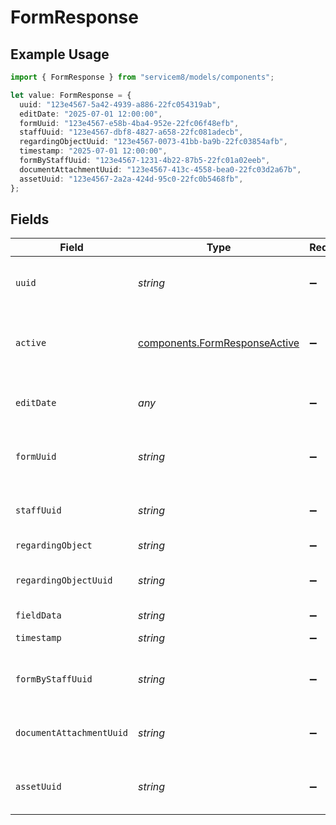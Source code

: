 # FormResponse

## Example Usage

```typescript
import { FormResponse } from "servicem8/models/components";

let value: FormResponse = {
  uuid: "123e4567-5a42-4939-a886-22fc054319ab",
  editDate: "2025-07-01 12:00:00",
  formUuid: "123e4567-e58b-4ba4-952e-22fc06f48efb",
  staffUuid: "123e4567-dbf8-4827-a658-22fc081adecb",
  regardingObjectUuid: "123e4567-0073-41bb-ba9b-22fc03854afb",
  timestamp: "2025-07-01 12:00:00",
  formByStaffUuid: "123e4567-1231-4b22-87b5-22fc01a02eeb",
  documentAttachmentUuid: "123e4567-413c-4558-bea0-22fc03d2a67b",
  assetUuid: "123e4567-2a2a-424d-95c0-22fc0b5468fb",
};
```

## Fields

| Field                                                                          | Type                                                                           | Required                                                                       | Description                                                                    | Example                                                                        |
| ------------------------------------------------------------------------------ | ------------------------------------------------------------------------------ | ------------------------------------------------------------------------------ | ------------------------------------------------------------------------------ | ------------------------------------------------------------------------------ |
| `uuid`                                                                         | *string*                                                                       | :heavy_minus_sign:                                                             | Unique identifier for this record                                              | 123e4567-5a42-4939-a886-22fc054319ab                                           |
| `active`                                                                       | [components.FormResponseActive](../../models/components/formresponseactive.md) | :heavy_minus_sign:                                                             | Record active/deleted flag.  Valid values are [0,1]                            |                                                                                |
| `editDate`                                                                     | *any*                                                                          | :heavy_minus_sign:                                                             | Timestamp at which record was last modified                                    | 2025-07-01 12:00:00                                                            |
| `formUuid`                                                                     | *string*                                                                       | :heavy_minus_sign:                                                             | N/A                                                                            | 123e4567-e58b-4ba4-952e-22fc06f48efb                                           |
| `staffUuid`                                                                    | *string*                                                                       | :heavy_minus_sign:                                                             | N/A                                                                            | 123e4567-dbf8-4827-a658-22fc081adecb                                           |
| `regardingObject`                                                              | *string*                                                                       | :heavy_minus_sign:                                                             | N/A                                                                            |                                                                                |
| `regardingObjectUuid`                                                          | *string*                                                                       | :heavy_minus_sign:                                                             | N/A                                                                            | 123e4567-0073-41bb-ba9b-22fc03854afb                                           |
| `fieldData`                                                                    | *string*                                                                       | :heavy_minus_sign:                                                             | N/A                                                                            |                                                                                |
| `timestamp`                                                                    | *string*                                                                       | :heavy_minus_sign:                                                             | N/A                                                                            | 2025-07-01 12:00:00                                                            |
| `formByStaffUuid`                                                              | *string*                                                                       | :heavy_minus_sign:                                                             | N/A                                                                            | 123e4567-1231-4b22-87b5-22fc01a02eeb                                           |
| `documentAttachmentUuid`                                                       | *string*                                                                       | :heavy_minus_sign:                                                             | N/A                                                                            | 123e4567-413c-4558-bea0-22fc03d2a67b                                           |
| `assetUuid`                                                                    | *string*                                                                       | :heavy_minus_sign:                                                             | N/A                                                                            | 123e4567-2a2a-424d-95c0-22fc0b5468fb                                           |